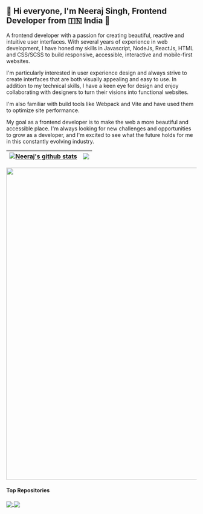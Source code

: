 ## 👋 Hi everyone, I'm Neeraj Singh, Frontend Developer from 🇮🇳 India 👋
A frontend developer with a passion for creating beautiful, reactive and intuitive user interfaces. With several years of experience in web development, 
I have honed my skills in Javascript, NodeJs, ReactJs, HTML and CSS/SCSS to build responsive, accessible, interactive and mobile-first websites.

I'm particularly interested in user experience design and always strive to create interfaces that are both visually appealing and easy to use. 
In addition to my technical skills, I have a keen eye for design and enjoy collaborating with designers to turn their visions into functional websites.

I'm also familiar with build tools like Webpack and Vite and have used them to optimize site performance.

My goal as a frontend developer is to make the web a more beautiful and accessible place. 
I'm always looking for new challenges and opportunities to grow as a developer, and I'm excited to see what the future holds for me in this constantly evolving industry.

| <a href="https://github.com/okNeeraj"><img align="center" src="https://github-readme-stats.vercel.app/api?username=okNeeraj&show_icons=true&include_all_commits=true&theme=buefy&hide_border=true" alt="Neeraj's github stats" /></a> | <a href="https://github.com/okneeraj"><img align="center" src="https://github-readme-stats.vercel.app/api/top-langs/?username=okneeraj&layout=compact&theme=buefy&hide_border=true" /></a> |
| ------------- | ------------- |

<img src="https://github-readme-streak-stats.herokuapp.com?user=okneeraj&theme=jolly" width="824">

#### Top Repositories


<a href="https://github.com/okneeraj/nodexp-skeleton">
  <img align="center" src="https://github-readme-stats.vercel.app/api/pin/?username=okneeraj&repo=nodexp-skeleton&theme=buefy" />
</a>
<a href="https://github.com/okneeraj/zero">
  <img align="center" src="https://github-readme-stats.vercel.app/api/pin/?username=okneeraj&repo=react-digest&theme=buefy" />
</a>
